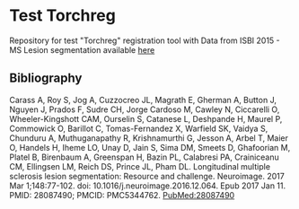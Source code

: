 # Test Torchreg 
Repository for test "Torchreg" registration tool with Data from ISBI 2015 - MS Lesion segmentation available [here](https://smart-stats-tools.org/lesion-challenge-2015)



## Bibliography

Carass A, Roy S, Jog A, Cuzzocreo JL, Magrath E, Gherman A, Button J, Nguyen J, Prados F, Sudre CH, Jorge Cardoso M, Cawley N, Ciccarelli O, Wheeler-Kingshott CAM, Ourselin S, Catanese L, Deshpande H, Maurel P, Commowick O, Barillot C, Tomas-Fernandez X, Warfield SK, Vaidya S, Chunduru A, Muthuganapathy R, Krishnamurthi G, Jesson A, Arbel T, Maier O, Handels H, Iheme LO, Unay D, Jain S, Sima DM, Smeets D, Ghafoorian M, Platel B, Birenbaum A, Greenspan H, Bazin PL, Calabresi PA, Crainiceanu CM, Ellingsen LM, Reich DS, Prince JL, Pham DL. Longitudinal multiple sclerosis lesion segmentation: Resource and challenge. Neuroimage. 2017 Mar 1;148:77-102. doi: 10.1016/j.neuroimage.2016.12.064. Epub 2017 Jan 11. PMID: 28087490; PMCID: PMC5344762. [PubMed:28087490](https://pubmed.ncbi.nlm.nih.gov/28087490/)
